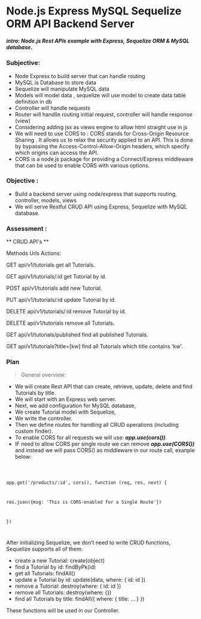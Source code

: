 # Node.js Express MySQL Sequelize ORM API Backend Server

##### intro: Node.js Rest APIs example with Express, Sequelize ORM & MySQL database.

### Subjective:

- Node Express to build server that can handle routing
- MySQL is Database to store data
- Sequelize will manipulate MySQL data
- Models will model data , sequelize will use model to create data table definition in db
- Controller will handle requests
- Router will handlle routing initial request, controller will handle response (view)
- Considering adding jsx as views engine to allow html straight use in js
- We will need to use CORS to : CORS stands for Cross-Origin Resource Sharing . It allows us to relax the security applied to an API. This is done by bypassing the Access-Control-Allow-Origin headers, which specify which origins can access the API.
- CORS is a node.js package for providing a Connect/Express middleware that can be used to enable CORS with various options.

### Objective :

- Build a backend server using node/express that supports routing, controller, models, views
- We will serve Restful CRUD API using Express, Sequelize with MySQL database.

### Assessment :

** CRUD API's **

Methods Urls Actions:

GET api/v1/tutorials get all Tutorials.

GET api/v1/tutorials/:id get Tutorial by id.

POST api/v1/tutorials add new Tutorial.

PUT api/v1/tutorials/:id update Tutorial by id.

DELETE api/v1/tutorials/:id remove Tutorial by id.

DELETE api/v1/tutorials remove all Tutorials.

GET api/v1/tutorials/published find all published Tutorials.

GET api/v1/tutorials?title=[kw] find all Tutorials which title contains 'kw'.

### Plan

> General overview:

- We will create Rest API that can create, retrieve, update, delete and find Tutorials by title.
- We will start with an Express web server.
- Next, we add configuration for MySQL database,
- We create Tutorial model with Sequelize,
- We write the controller.
- Then we define routes for handling all CRUD operations (including custom finder).
- To enable CORS for all requests we will use:
  **_app.use(cors())_**.
- IF need to allow CORS per single route we can remove **_app.use(CORS())_** and instead we will pass CORS() as middleware in our route call, exanple below:

<code>
 
app.get('/products/:id', cors(), function (req, res, next) { 
 
  res.json({msg: 'This is CORS-enabled for a Single Route'}) 
 
}) 
 
</code>

After initializing Sequelize, we don’t need to write CRUD functions, Sequelize supports all of them:

- create a new Tutorial: create(object)
- find a Tutorial by id: findByPk(id)
- get all Tutorials: findAll()
- update a Tutorial by id: update(data, where: { id: id })
- remove a Tutorial: destroy(where: { id: id })
- remove all Tutorials: destroy(where: {})
- find all Tutorials by title: findAll({ where: { title: ... } })

These functions will be used in our Controller.
